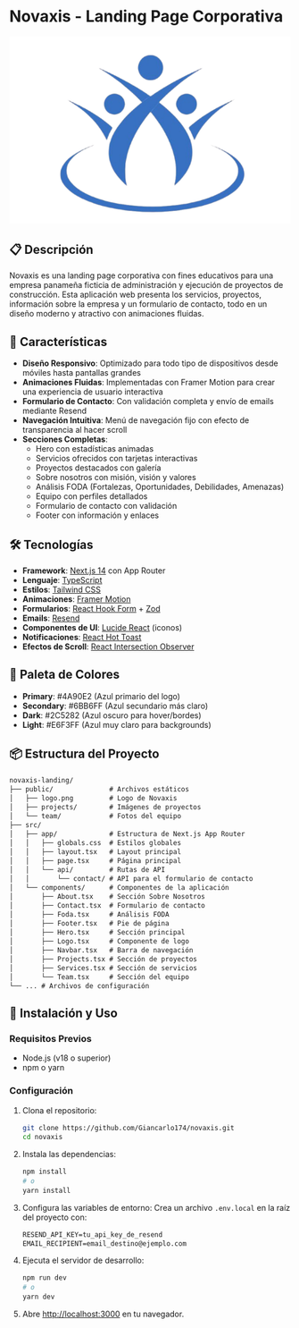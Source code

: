 # Novaxis - Landing Page Corporativa

![Novaxis Logo](/public/logo.png)

## 📋 Descripción

Novaxis es una landing page corporativa con fines educativos para una empresa panameña ficticia de administración y ejecución de proyectos de construcción. Esta aplicación web presenta los servicios, proyectos, información sobre la empresa y un formulario de contacto, todo en un diseño moderno y atractivo con animaciones fluidas.

## 🚀 Características

- **Diseño Responsivo**: Optimizado para todo tipo de dispositivos desde móviles hasta pantallas grandes
- **Animaciones Fluidas**: Implementadas con Framer Motion para crear una experiencia de usuario interactiva
- **Formulario de Contacto**: Con validación completa y envío de emails mediante Resend
- **Navegación Intuitiva**: Menú de navegación fijo con efecto de transparencia al hacer scroll
- **Secciones Completas**:
  - Hero con estadísticas animadas
  - Servicios ofrecidos con tarjetas interactivas
  - Proyectos destacados con galería
  - Sobre nosotros con misión, visión y valores
  - Análisis FODA (Fortalezas, Oportunidades, Debilidades, Amenazas)
  - Equipo con perfiles detallados
  - Formulario de contacto con validación
  - Footer con información y enlaces

## 🛠️ Tecnologías

- **Framework**: [Next.js 14](https://nextjs.org/) con App Router
- **Lenguaje**: [TypeScript](https://www.typescriptlang.org/)
- **Estilos**: [Tailwind CSS](https://tailwindcss.com/)
- **Animaciones**: [Framer Motion](https://www.framer.com/motion/)
- **Formularios**: [React Hook Form](https://react-hook-form.com/) + [Zod](https://github.com/colinhacks/zod)
- **Emails**: [Resend](https://resend.com/)
- **Componentes de UI**: [Lucide React](https://lucide.dev/docs/lucide-react) (iconos)
- **Notificaciones**: [React Hot Toast](https://react-hot-toast.com/)
- **Efectos de Scroll**: [React Intersection Observer](https://github.com/thebuilder/react-intersection-observer)

## 🎨 Paleta de Colores

- **Primary**: #4A90E2 (Azul primario del logo)
- **Secondary**: #6BB6FF (Azul secundario más claro)
- **Dark**: #2C5282 (Azul oscuro para hover/bordes)
- **Light**: #E6F3FF (Azul muy claro para backgrounds)

## 📦 Estructura del Proyecto

```
novaxis-landing/
├── public/              # Archivos estáticos
│   ├── logo.png         # Logo de Novaxis
│   ├── projects/        # Imágenes de proyectos
│   └── team/            # Fotos del equipo
├── src/
│   ├── app/             # Estructura de Next.js App Router
│   │   ├── globals.css  # Estilos globales
│   │   ├── layout.tsx   # Layout principal
│   │   ├── page.tsx     # Página principal
│   │   └── api/         # Rutas de API
│   │       └── contact/ # API para el formulario de contacto
│   └── components/      # Componentes de la aplicación
│       ├── About.tsx    # Sección Sobre Nosotros
│       ├── Contact.tsx  # Formulario de contacto
│       ├── Foda.tsx     # Análisis FODA
│       ├── Footer.tsx   # Pie de página
│       ├── Hero.tsx     # Sección principal
│       ├── Logo.tsx     # Componente de logo
│       ├── Navbar.tsx   # Barra de navegación
│       ├── Projects.tsx # Sección de proyectos
│       ├── Services.tsx # Sección de servicios
│       └── Team.tsx     # Sección del equipo
└── ... # Archivos de configuración
```

## 🚀 Instalación y Uso

### Requisitos Previos

- Node.js (v18 o superior)
- npm o yarn

### Configuración

1. Clona el repositorio:
   ```bash
   git clone https://github.com/Giancarlo174/novaxis.git
   cd novaxis
   ```

2. Instala las dependencias:
   ```bash
   npm install
   # o
   yarn install
   ```

3. Configura las variables de entorno:
   Crea un archivo `.env.local` en la raíz del proyecto con:
   ```
   RESEND_API_KEY=tu_api_key_de_resend
   EMAIL_RECIPIENT=email_destino@ejemplo.com
   ```

4. Ejecuta el servidor de desarrollo:
   ```bash
   npm run dev
   # o
   yarn dev
   ```

5. Abre [http://localhost:3000](http://localhost:3000) en tu navegador.